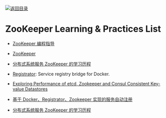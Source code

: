 [![返回目录](https://user-images.githubusercontent.com/5803001/38079637-ff0abcf0-3371-11e8-9b76-ad651620afc7.jpg)](https://github.com/wx-chevalier/Awesome-Lists)

# ZooKeeper Learning & Practices List

* [ZooKeeper 编程指导](http://ifeve.com/zookeeperprogrammers/)

- [ZooKeeper](https://zookeeper.apache.org/doc/current/)

* [分布式系统服务 ZooKeeper 的学习历程](https://github.com/llohellohe/zookeeper)

* [Registrator](http://gliderlabs.com/registrator/latest/user/quickstart/): Service registry bridge for Docker.

* [Exploring Performance of etcd, Zookeeper and Consul Consistent Key-value Datastores](https://coreos.com/blog/performance-of-etcd.html)

* [基于 Docker、Registrator、Zookeeper 实现的服务自动注册](https://parg.co/bC3)

* [分布式系统服务 ZooKeeper 的学习历程](https://github.com/llohellohe/zookeeper)
